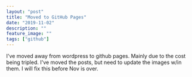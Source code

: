```yaml
---
layout: "post"
title: "Moved to GitHub Pages"
date: "2019-11-02"
description: ""
feature_image: ""
tags: ["github"]
---
```


I've moved away from wordpress to github pages. Mainly due to the cost being tripled. I've moved the posts, but need to update the images w/in them. I will fix this before Nov is over.